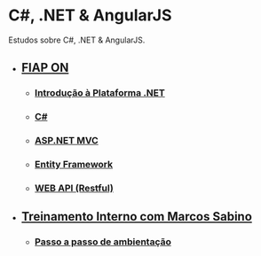 # C#, .NET & AngularJS

Estudos sobre C#, .NET & AngularJS.

- ## [FIAP ON](fiap-on/README.md)
  - ### [Introdução à Plataforma .NET](fiap-on/01-introduction-dotnet/README.md)
  - ### [C#](fiap-on/02-csharp/README.md)
  - ### [ASP.NET MVC](fiap-on/03-aspdotnet-mvc/README.md)
  - ### [Entity Framework](fiap-on/04-entity-framework/README.md)
  - ### [WEB API (Restful)](fiap-on/05-web-api/README.md)

- ## [Treinamento Interno com Marcos Sabino](README.md)
  - ### [Passo a passo de ambientação](construction-environment/README.md)
